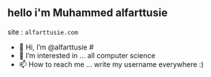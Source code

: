 ##   hello i'm Muhammed alfarttusie
site : ``` alfarttusie.com ```

- 👋 Hi, I’m @alfarttusie #
- 👀 I’m interested in ... all computer science
- 📫 How to reach me ... write my username everywhere :)
